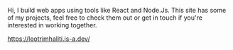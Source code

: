 Hi, I build web apps using tools like React and Node.Js. This site has some of my projects, feel free to check them out or get in touch if you're interested in working together.
 
 https://leotrimhaliti.is-a.dev/
